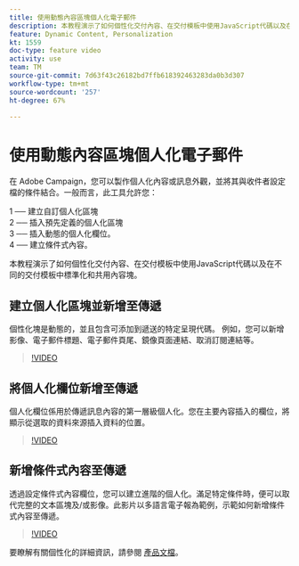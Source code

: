 ```yaml
---
title: 使用動態內容區塊個人化電子郵件
description: 本教程演示了如何個性化交付內容、在交付模板中使用JavaScript代碼以及在不同的交付模板中標準化和共用內容塊。
feature: Dynamic Content, Personalization
kt: 1559
doc-type: feature video
activity: use
team: TM
source-git-commit: 7d63f43c26182bd7ffb618392463283da0b3d307
workflow-type: tm+mt
source-wordcount: '257'
ht-degree: 67%

---
```



# 使用動態內容區塊個人化電子郵件

在 Adobe Campaign，您可以製作個人化內容或訊息外觀，並將其與收件者設定檔的條件結合。一般而言，此工具允許您：

1 ── 建立自訂個人化區塊\
2 ── 插入預先定義的個人化區塊\
3 ── 插入動態的個人化欄位。\
4 ── 建立條件式內容。

本教程演示了如何個性化交付內容、在交付模板中使用JavaScript代碼以及在不同的交付模板中標準化和共用內容塊。

## 建立個人化區塊並新增至傳遞

個性化塊是動態的，並且包含可添加到遞送的特定呈現代碼。 例如，您可以新增影像、電子郵件標題、電子郵件頁尾、鏡像頁面連結、取消訂閱連結等。

>[!VIDEO](https://video.tv.adobe.com/v/24924?quality=12)

## 將個人化欄位新增至傳遞

個人化欄位係用於傳遞訊息內容的第一層級個人化。您在主要內容插入的欄位，將顯示從選取的資料來源插入資料的位置。

>[!VIDEO](https://video.tv.adobe.com/v/24925?quality=12)

## 新增條件式內容至傳遞

透過設定條件式內容欄位，您可以建立進階的個人化。滿足特定條件時，便可以取代完整的文本區塊及/或影像。此影片以多語言電子報為範例，示範如何新增條件式內容至傳遞。

>[!VIDEO](https://video.tv.adobe.com/v/24926?quality=12)

要瞭解有關個性化的詳細資訊，請參閱 [產品文檔](https://experienceleague.adobe.com/docs/campaign-classic/using/sending-messages/personalizing-deliveries/about-personalization.html?lang=en)。
